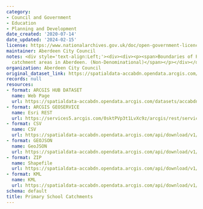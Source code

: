 ```yaml
---
category:
- Council and Government
- Education
- Planning and Development
date_created: '2020-07-14'
date_updated: '2024-02-15'
license: https://www.nationalarchives.gov.uk/doc/open-government-licence/version/3/
maintainer: Aberdeen City Council
notes: <div style='text-align:Left;'><div><div><p><span>Boundaries of Primary School
  catchment areas in Aberdeen. (Non-Denominational)</span></p></div></div></div>
organization: Aberdeen City Council
original_dataset_link: https://spatialdata-accabdn.opendata.arcgis.com/datasets/accabdn::primary-school-catchments-1
records: null
resources:
- format: ARCGIS HUB DATASET
  name: Web Page
  url: https://spatialdata-accabdn.opendata.arcgis.com/datasets/accabdn::primary-school-catchments-1
- format: ARCGIS GEOSERVICE
  name: Esri REST
  url: https://services5.arcgis.com/0sktPVp3t1LvXc9z/arcgis/rest/services/Primary_School_Catchments/FeatureServer/58
- format: CSV
  name: CSV
  url: https://spatialdata-accabdn.opendata.arcgis.com/api/download/v1/items/f606a1b1b5b746aea68955d5d8458e6e/csv?layers=58
- format: GEOJSON
  name: GeoJSON
  url: https://spatialdata-accabdn.opendata.arcgis.com/api/download/v1/items/f606a1b1b5b746aea68955d5d8458e6e/geojson?layers=58
- format: ZIP
  name: Shapefile
  url: https://spatialdata-accabdn.opendata.arcgis.com/api/download/v1/items/f606a1b1b5b746aea68955d5d8458e6e/shapefile?layers=58
- format: KML
  name: KML
  url: https://spatialdata-accabdn.opendata.arcgis.com/api/download/v1/items/f606a1b1b5b746aea68955d5d8458e6e/kml?layers=58
schema: default
title: Primary School Catchments
---
```

